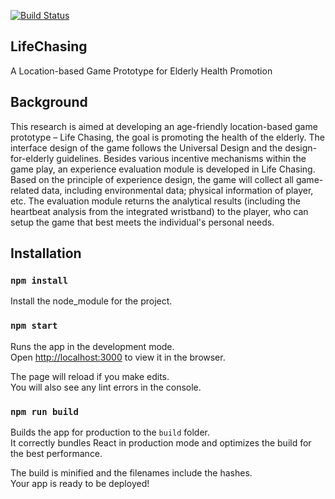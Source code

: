[![Build Status](https://travis-ci.org/WECO-LAB/LifeChasing.svg?branch=master)](https://travis-ci.org/WECO-LAB/LifeChasing)

## LifeChasing
A Location-based Game Prototype for Elderly Health Promotion

## Background
This research is aimed at developing an age-friendly location-based game prototype – Life Chasing, the goal is promoting the health of the elderly. The interface design of the game follows the Universal Design and the design-for-elderly guidelines. Besides various incentive mechanisms within the game play, an experience evaluation module is developed in Life Chasing. Based on the principle of experience design, the game will collect all game- related data, including environmental data; physical information of player, etc. The evaluation module returns the analytical results (including the heartbeat analysis from the integrated wristband) to the player, who can setup the game that best meets the individual's personal needs.

## Installation

### `npm install`
Install the node_module for the project.

### `npm start`

 Runs the app in the development mode.<br>
 Open [http://localhost:3000](http://localhost:3000) to view it in the browser.

 The page will reload if you make edits.<br>
 You will also see any lint errors in the console.

### `npm run build`

 Builds the app for production to the `build` folder.<br>
 It correctly bundles React in production mode and optimizes the build for the best performance.

 The build is minified and the filenames include the hashes.<br>
 Your app is ready to be deployed!

